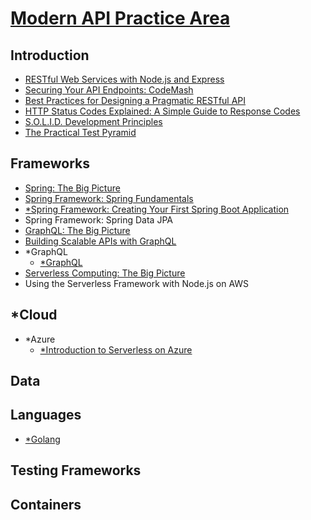 # [Modern API Practice Area](https://app.pluralsight.com/channels/details/480b82e2-96f8-48ce-85a5-d304fb798aee)

## Introduction

- [RESTful Web Services with Node.js and Express](introduction/restful-web-services-with-nodejs-and-express/restful-web-services-with-nodejs-and-express.md)
- [Securing Your API Endpoints: CodeMash](introduction/securing-your-api-endpoints-codemash/securing-your-api-endpoints-codemash.md)
- [Best Practices for Designing a Pragmatic RESTful API](introduction/best-practices-for-designing-a-pragmatic-restful-api/best-practices-for-designing-a-pragmatic-restful-api.md)
- [HTTP Status Codes Explained: A Simple Guide to Response Codes](introduction/http-status-codes-explained/http-status-codes-explained.md)
- [S.O.L.I.D. Development Principles](introduction/solid-development-principles/solid-development-principles.md)
- [The Practical Test Pyramid](introduction/the-practical-test-pyramid/the-practical-test-pyramid.md)

## Frameworks

- [Spring: The Big Picture](frameworks/spring-the-big-picture/spring-the-big-picture.md)
- [Spring Framework: Spring Fundamentals](frameworks/spring-framework-spring-fundamentals/spring-framework-spring-fundamentals.md)
- [\*Spring Framework: Creating Your First Spring Boot Application](frameworks/spring-framework-creating-your-first-spring-boot-application/spring-framework-creating-your-first-spring-boot-application.md)
- Spring Framework: Spring Data JPA
- [GraphQL: The Big Picture](frameworks/graphql-the-big-picture/graphql-the-big-picture.md)
- [Building Scalable APIs with GraphQL](frameworks/building-scalable-apis-with-graphql/building-scalable-apis-with-graphql.md)
- \*GraphQL
  - [\*GraphQL](frameworks/graphql/graphql-org-learn/graphql-org-learn.md)
- [Serverless Computing: The Big Picture](frameworks/serverless-computing-the-big-picture/serverless-computing-the-big-picture.md)
- Using the Serverless Framework with Node.js on AWS

## \*Cloud

- \*Azure
  - [\*Introduction to Serverless on Azure](cloud/azure/introduction-to-serverless-on-azure/introduction-to-serverless-on-azure.md)

## Data

## Languages

- [\*Golang](languages/golang/README.md)

## Testing Frameworks

## Containers
